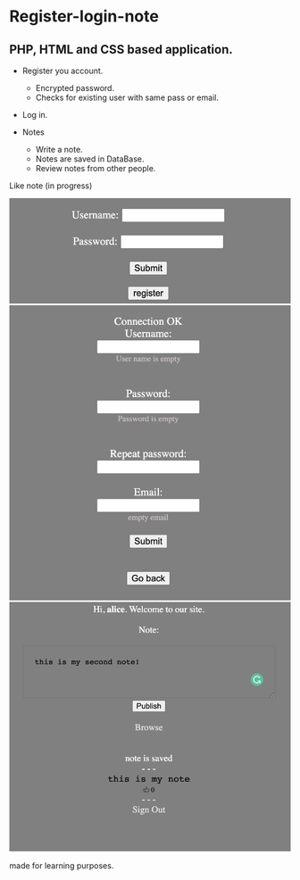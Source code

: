 # Register-login-note

## PHP, HTML and CSS based application.

* Register you account.
	* Encrypted password.
	* Checks for existing user with same pass or email.

* Log in.

* Notes
	* Write a note.
	* Notes are saved in DataBase.
	* Review notes from other people.

Like note (in progress)

![LOGO](/images/login.png)
![LOGO](/images/register.png)
![LOGO](/images/note.png)






made for learning purposes.
